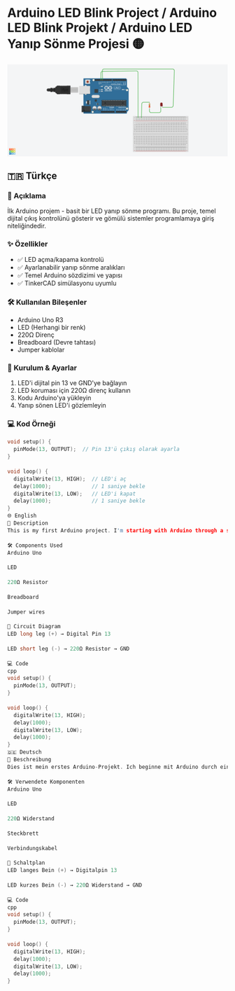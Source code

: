# Arduino LED Blink Project / Arduino LED Blink Projekt / Arduino LED Yanıp Sönme Projesi 🟡

![Arduino LED Blink](devress.png)

## 🇹🇷 Türkçe

### 📖 Açıklama
İlk Arduino projem - basit bir LED yanıp sönme programı. Bu proje, temel dijital çıkış kontrolünü gösterir ve gömülü sistemler programlamaya giriş niteliğindedir.

### ✨ Özellikler
- ✅ LED açma/kapama kontrolü
- ✅ Ayarlanabilir yanıp sönme aralıkları
- ✅ Temel Arduino sözdizimi ve yapısı
- ✅ TinkerCAD simülasyonu uyumlu

### 🛠️ Kullanılan Bileşenler
- Arduino Uno R3
- LED (Herhangi bir renk)
- 220Ω Direnç
- Breadboard (Devre tahtası)
- Jumper kablolar

### 🔧 Kurulum & Ayarlar
1. LED'i dijital pin 13 ve GND'ye bağlayın
2. LED koruması için 220Ω direnç kullanın
3. Kodu Arduino'ya yükleyin
4. Yanıp sönen LED'i gözlemleyin

### 💻 Kod Örneği
```cpp
void setup() {
  pinMode(13, OUTPUT);  // Pin 13'ü çıkış olarak ayarla
}

void loop() {
  digitalWrite(13, HIGH);  // LED'i aç
  delay(1000);             // 1 saniye bekle
  digitalWrite(13, LOW);   // LED'i kapat
  delay(1000);             // 1 saniye bekle
}
🌐 English
📖 Description
This is my first Arduino project. I'm starting with Arduino through a simple LED blink program.

🛠️ Components Used
Arduino Uno

LED

220Ω Resistor

Breadboard

Jumper wires

🔧 Circuit Diagram
LED long leg (+) → Digital Pin 13

LED short leg (-) → 220Ω Resistor → GND

💻 Code
cpp
void setup() {
  pinMode(13, OUTPUT);
}

void loop() {
  digitalWrite(13, HIGH);
  delay(1000);
  digitalWrite(13, LOW);
  delay(1000);
}
🇩🇪 Deutsch
📖 Beschreibung
Dies ist mein erstes Arduino-Projekt. Ich beginne mit Arduino durch ein einfaches LED-Blinkprogramm.

🛠️ Verwendete Komponenten
Arduino Uno

LED

220Ω Widerstand

Steckbrett

Verbindungskabel

🔧 Schaltplan
LED langes Bein (+) → Digitalpin 13

LED kurzes Bein (-) → 220Ω Widerstand → GND

💻 Code
cpp
void setup() {
  pinMode(13, OUTPUT);
}

void loop() {
  digitalWrite(13, HIGH);
  delay(1000);
  digitalWrite(13, LOW);
  delay(1000);
}
